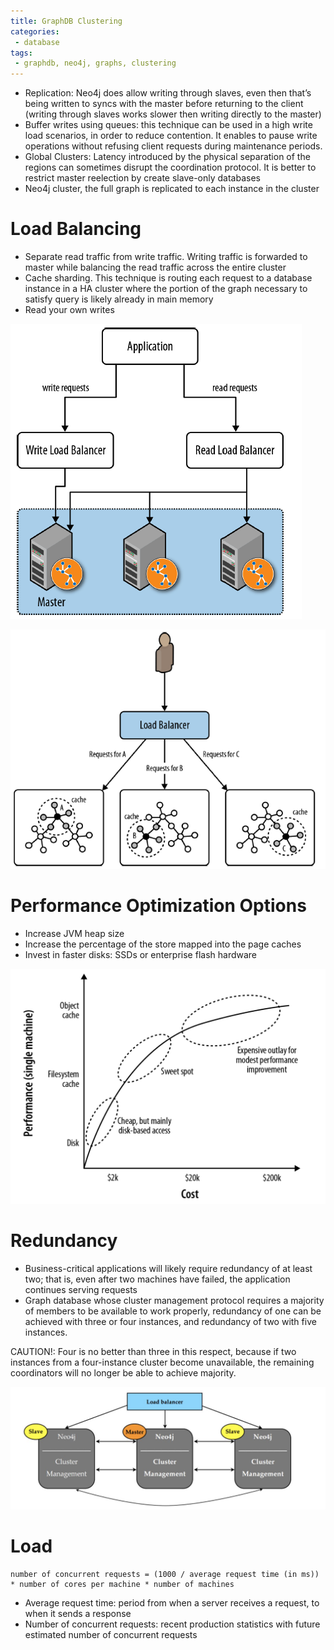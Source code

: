 ```yaml
---
title: GraphDB Clustering
categories:
 - database
tags:
 - graphdb, neo4j, graphs, clustering
---
```


- Replication: Neo4j does allow writing through slaves, even then that’s being written to syncs with the master before returning to the client (writing through slaves works slower then writing directly to the master)
- Buffer writes using queues: this technique can be used in a high write load scenarios, in order to reduce contention. It enables to pause write operations without refusing client requests during maintenance periods.
- Global Clusters: Latency introduced by the physical separation of the regions can sometimes disrupt the coordination protocol. It is better to restrict master reelection by create slave-only databases
- Neo4j cluster, the full graph is replicated to each instance in the cluster

# Load Balancing
- Separate read traffic from write traffic. Writing traffic is forwarded to master while balancing the read traffic across the entire cluster
- Cache sharding. This technique is routing each request to a database instance in a HA cluster where the portion of the graph necessary to satisfy query is likely already in main memory
- Read your own writes

![img](/assets/2020/graphDbImages/15-UsingReadWriteLoadBalancers.png)

![img](/assets/2020/graphDbImages/16-CacheSharding.png)

# Performance Optimization Options
- Increase JVM heap size
- Increase the percentage of the store mapped into the page caches
- Invest in faster disks: SSDs or enterprise flash hardware

![img](/assets/2020/graphDbImages/17-CostVersusPerformance.png)

# Redundancy
- Business-critical applications will likely require redundancy of at least two; that is, even after two machines have failed, the application continues serving requests
- Graph database whose cluster management protocol requires a majority of members to be available to work properly, redundancy of one can be achieved with three or four instances, and redundancy of two with five instances.

CAUTION!: Four is no better than three in this respect, because if two instances from a four-instance cluster become unavailable, the remaining coordinators will no longer be able to achieve majority.

![img](/assets/2020/graphDbImages/18-RedundancyWith1.png)

# Load
```
number of concurrent requests = (1000 / average request time (in ms)) * number of cores per machine * number of machines
```

- Average request time: period from when a server receives a request, to when it sends a response
- Number of concurrent requests: recent production statistics with future estimated number of concurrent requests

